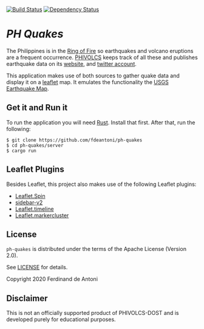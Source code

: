 [![Build Status](https://travis-ci.org/fdeantoni/ph-quakes.svg?branch=master)](https://travis-ci.org/fdeantoni/ph-quakes)
[![Dependency Status](https://deps.rs/repo/github/fdeantoni/ph-quakes/status.svg)](https://deps.rs/repo/github/fdeantoni/ph-quakes)

# *PH Quakes* #

The Philippines is in the [Ring of Fire](https://en.wikipedia.org/wiki/Ring_of_Fire) so earthquakes and
volcano eruptions are a frequent occurrence. [PHIVOLCS](https://en.wikipedia.org/wiki/Philippine_Institute_of_Volcanology_and_Seismology) keeps
track of all these and publishes earthquake data on its [website](https://www.phivolcs.dost.gov.ph/index.php/earthquake/earthquake-information3), 
and [twitter account](https://twitter.com/phivolcs_dost).

This application makes use of both sources to gather quake data and display it on a [leaflet](https://leafletjs.com/) 
map. It emulates the functionality the [USGS Earthquake Map](https://earthquake.usgs.gov/earthquakes/map//). 

## Get it and Run it ##

To run the application you will need [Rust](https://www.rust-lang.org/). Install that first. After that, run
the following:

    $ git clone https://github.com/fdeantoni/ph-quakes
    $ cd ph-quakes/server
    $ cargo run 

## Leaflet Plugins ##

Besides Leaflet, this project also makes use of the following Leaflet plugins:
 * [Leaflet.Spin](https://github.com/makinacorpus/Leaflet.Spin)
 * [sidebar-v2](https://github.com/Turbo87/sidebar-v2)
 * [Leaflet.timeline](https://github.com/skeate/Leaflet.timeline)
 * [Leaflet.markercluster](https://github.com/Leaflet/Leaflet.markercluster)

## License ##

`ph-quakes` is distributed under the terms of the Apache License (Version 2.0).

See [LICENSE](LICENSE) for details.

Copyright 2020 Ferdinand de Antoni

## Disclaimer ##

This is not an officially supported product of PHIVOLCS-DOST and is developed purely for educational purposes.